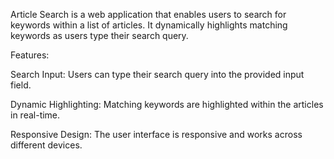 
Article Search is a web application that enables users to search for keywords within a list of articles. It dynamically highlights matching keywords as users type their search query.

Features: 

Search Input: Users can type their search query into the provided input field.

Dynamic Highlighting: Matching keywords are highlighted within the articles in real-time.

Responsive Design: The user interface is responsive and works across different devices.
